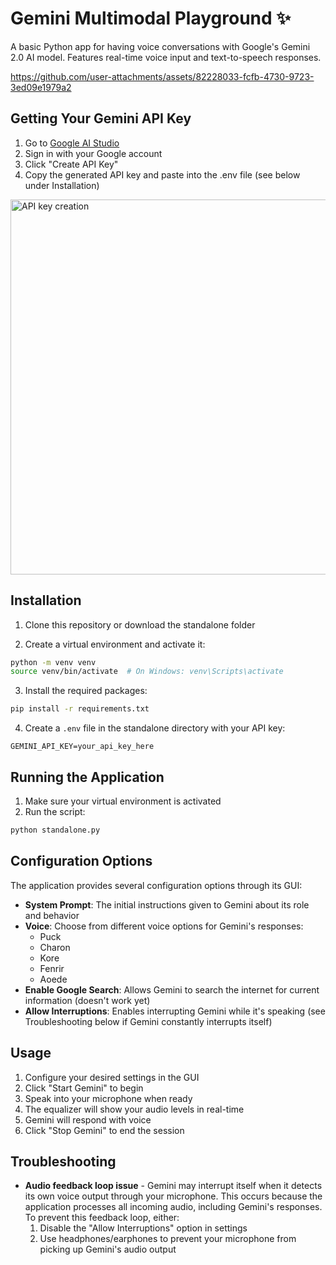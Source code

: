 # Gemini Multimodal Playground ✨

A basic Python app for having voice conversations with Google's Gemini 2.0 AI model. Features real-time voice input and text-to-speech responses.

https://github.com/user-attachments/assets/82228033-fcfb-4730-9723-3ed09e1979a2

## Getting Your Gemini API Key

1. Go to [Google AI Studio](https://makersuite.google.com/app/apikey)
2. Sign in with your Google account
3. Click "Create API Key"
4. Copy the generated API key and paste into the .env file (see below under Installation)

<img width="600" alt="API key creation" src="https://github.com/saharmor/gemini-multimodal-playground/blob/main/ai%20studio%20api%20key.png">

## Installation

1. Clone this repository or download the standalone folder

2. Create a virtual environment and activate it:
```bash
python -m venv venv
source venv/bin/activate  # On Windows: venv\Scripts\activate
```

3. Install the required packages:
```bash
pip install -r requirements.txt
```

4. Create a `.env` file in the standalone directory with your API key:
```
GEMINI_API_KEY=your_api_key_here
```

## Running the Application

1. Make sure your virtual environment is activated
2. Run the script:
```bash
python standalone.py
```

## Configuration Options

The application provides several configuration options through its GUI:

- **System Prompt**: The initial instructions given to Gemini about its role and behavior
- **Voice**: Choose from different voice options for Gemini's responses:
  - Puck
  - Charon
  - Kore
  - Fenrir
  - Aoede
- **Enable Google Search**: Allows Gemini to search the internet for current information (doesn't work yet)
- **Allow Interruptions**: Enables interrupting Gemini while it's speaking (see Troubleshooting below if Gemini constantly interrupts itself)

## Usage

1. Configure your desired settings in the GUI
2. Click "Start Gemini" to begin
3. Speak into your microphone when ready
4. The equalizer will show your audio levels in real-time
5. Gemini will respond with voice
6. Click "Stop Gemini" to end the session

## Troubleshooting

- **Audio feedback loop issue** - Gemini may interrupt itself when it detects its own voice output through your microphone. This occurs because the application processes all incoming audio, including Gemini's responses. To prevent this feedback loop, either:
  1. Disable the "Allow Interruptions" option in settings
  2. Use headphones/earphones to prevent your microphone from picking up Gemini's audio output

